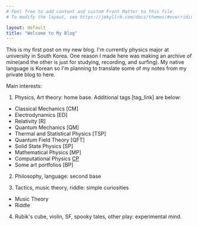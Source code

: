 ```yaml
---
# Feel free to add content and custom Front Matter to this file.
# To modify the layout, see https://jekyllrb.com/docs/themes/#overriding-theme-defaults

layout: default
title: "Welcome to My Blog"
---
```


This is my first post on my new blog.
I'm currently physics major at university in South Korea. One reason I made here was making an archive of mine(and the other is just for studying, recording, and surfing). My native language is Korean so I'm planning to translate some of my notes from my private blog to here. 

Main interests: 

1. Physics, Art theory: home base.
Additional tags [tag_link] are below:
- Classical Mechanics [CM]
- Electrodynamics [ED]
- Relativity [R]
- Quantum Mechanics [QM]
- Thermal and Statistical Physics [TSP]
- Quantum Field Theory [QFT]
- Solid State Physics [SP]
- Mathematical Physics [MP]
- Computational Physics [CP](./CP/CP_content.html)
- Some art portfolios [BP]

2. Philosophy, language: second base

3. Tactics, music theory, riddle: simple curiosities
- Music Theory
- Riddle

4. Rubik's cube, violin, SF, spooky tales, other play: experimental mind.
